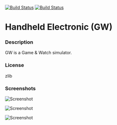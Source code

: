 [![Build Status](https://travis-ci.org/kodi-game/game.libretro.gw.svg?branch=master)](https://travis-ci.org/kodi-game/game.libretro.gw)
[![Build Status](https://ci.appveyor.com/api/projects/status/github/kodi-game/game.libretro.gw?svg=true)](https://ci.appveyor.com/project/kodi-game/game-libretro-gw)

# Handheld Electronic (GW)

### Description
GW is a Game & Watch simulator.

### License
zlib

### Screenshots

![Screenshot](game.libretro.gw/resources/screenshot-01.jpg)

![Screenshot](game.libretro.gw/resources/screenshot-02.jpg)

![Screenshot](game.libretro.gw/resources/screenshot-03.jpg)


